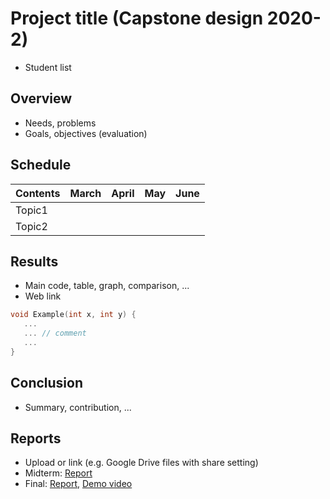# Project title (Capstone design 2020-2)
* Student list

## Overview
* Needs, problems
* Goals, objectives (evaluation)

## Schedule
| Contents | March | April |  May  | June  |
|----------|-------|-------|-------|-------|
|  Topic1  |       |       |       |       |
|  Topic2  |       |       |       |       |

## Results
* Main code, table, graph, comparison, ...
* Web link

``` C++
void Example(int x, int y) {
   ...  
   ... // comment
   ...
}
```

## Conclusion
* Summary, contribution, ...

## Reports
* Upload or link (e.g. Google Drive files with share setting)
* Midterm: [Report](Reports/Midterm.pdf)
* Final: [Report](Reports/Final.pdf), [Demo video](Reports/Demo.mp4)
